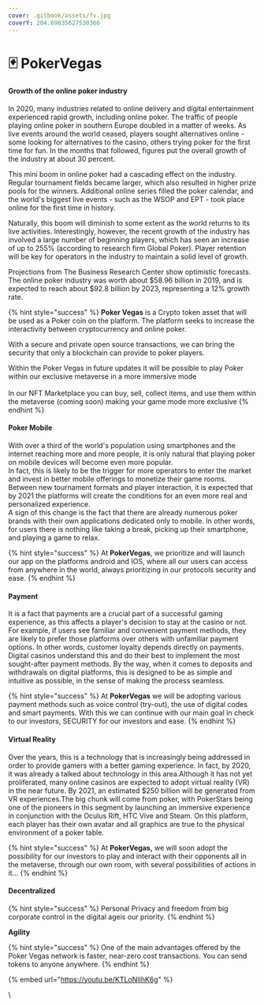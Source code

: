 ```yaml
---
cover: .gitbook/assets/fv.jpg
coverY: 204.69635627530366
---
```


# 🃏 PokerVegas

#### Growth of the online poker industry&#x20;

In 2020, many industries related to online delivery and digital entertainment experienced rapid growth, including online poker. The traffic of people playing online poker in southern Europe doubled in a matter of weeks. As live events around the world ceased, players sought alternatives online - some looking for alternatives to the casino, others trying poker for the first time for fun. In the months that followed, figures put the overall growth of the industry at about 30 percent.

This mini boom in online poker had a cascading effect on the industry. Regular tournament fields became larger, which also resulted in higher prize pools for the winners. Additional online series filled the poker calendar, and the world's biggest live events - such as the WSOP and EPT - took place online for the first time in history.

Naturally, this boom will diminish to some extent as the world returns to its live activities. Interestingly, however, the recent growth of the industry has involved a large number of beginning players, which has seen an increase of up to 255% (according to research firm Global Poker). Player retention will be key for operators in the industry to maintain a solid level of growth.

Projections from The Business Research Center show optimistic forecasts. The online poker industry was worth about $58.96 billion in 2019, and is expected to reach about $92.8 billion by 2023, representing a 12% growth rate.

{% hint style="success" %}
**Poker Vegas** is a Crypto token asset that will be used as a Poker coin on the platform. The platform seeks to increase the interactivity between cryptocurrency and online poker.

With a secure and private open source transactions, we can bring the security that only a blockchain can provide to poker players.

Within the Poker Vegas in future updates it will be possible to play Poker within our exclusive metaverse in a more immersive mode\
\
In our NFT Marketplace you can buy, sell, collect items, and use them within the metaverse (coming soon) making your game mode more exclusive
{% endhint %}

#### Poker Mobile

With over a third of the world's population using smartphones and the internet reaching more and more people, it is only natural that playing poker on mobile devices will become even more popular.\
In fact, this is likely to be the trigger for more operators to enter the market and invest in better mobile offerings to monetize their game rooms. Between new tournament formats and player interaction, it is expected that by 2021 the platforms will create the conditions for an even more real and personalized experience.\
A sign of this change is the fact that there are already numerous poker brands with their own applications dedicated only to mobile. In other words, for users there is nothing like taking a break, picking up their smartphone, and playing a game to relax.

{% hint style="success" %}
At **PokerVegas**, we prioritize and will launch our app on the platforms android and IOS, where all our users can access from anywhere in the world, always prioritizing in our protocols security and ease.
{% endhint %}

#### Payment

It is a fact that payments are a crucial part of a successful gaming experience, as this affects a player's decision to stay at the casino or not.\
For example, if users see familiar and convenient payment methods, they are likely to prefer those platforms over others with unfamiliar payment options. In other words, customer loyalty depends directly on payments.\
Digital casinos understand this and do their best to implement the most sought-after payment methods. By the way, when it comes to deposits and withdrawals on digital platforms, this is designed to be as simple and intuitive as possible, in the sense of making the process seamless.

{% hint style="success" %}
At **PokerVegas** we will be adopting various payment methods such as voice control (try-out), the use of digital codes and smart payments. With this we can continue with our main goal in check to our investors, SECURITY for our investors and ease.
{% endhint %}

#### Virtual Reality

Over the years, this is a technology that is increasingly being addressed in order to provide gamers with a better gaming experience. In fact, by 2020, it was already a talked about technology in this area.Although it has not yet proliferated, many online casinos are expected to adopt virtual reality (VR) in the near future. By 2021, an estimated $250 billion will be generated from VR experiences.The big chunk will come from poker, with PokerStars being one of the pioneers in this segment by launching an immersive experience in conjunction with the Oculus Rift, HTC Vive and Steam. On this platform, each player has their own avatar and all graphics are true to the physical environment of a poker table.

{% hint style="success" %}
At **PokerVegas,** we will soon adopt the possibility for our investors to play and interact with their opponents all in the metaverse, through our own room, with several possibilities of actions in it...
{% endhint %}

#### Decentralized

{% hint style="success" %}
Personal Privacy and freedom from big corporate control in the digital ageis our priority.
{% endhint %}

**Agility**

{% hint style="success" %}
One of the main advantages offered by the Poker Vegas network is faster, near-zero cost transactions. You can send tokens to anyone anywhere.
{% endhint %}

{% embed url="https://youtu.be/KTLoNlIhK6g" %}

\
